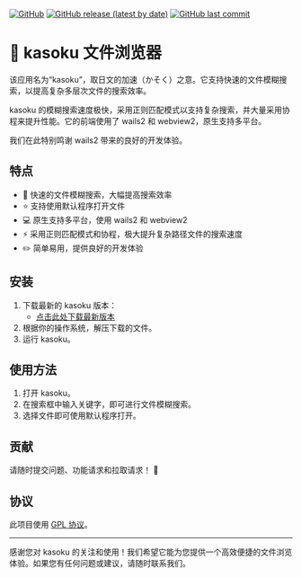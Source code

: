 [![GitHub](https://img.shields.io/github/license/your/repository)](https://github.com/levinion/kasoku)
[![GitHub release (latest by date)](https://img.shields.io/github/v/release/levinion/kasoku)](https://github.com/levinion/kasoku/releases)
[![GitHub last commit](https://img.shields.io/github/last-commit/levinion/kasoku)](https://github.com/levinion/kasoku/commits/master)

# :rocket: kasoku 文件浏览器

该应用名为“kasoku”，取日文的加速（かそく）之意。它支持快速的文件模糊搜索，以提高复杂多层次文件的搜索效率。

kasoku 的模糊搜索速度极快，采用正则匹配模式以支持复杂搜索，并大量采用协程来提升性能。它的前端使用了 wails2 和 webview2，原生支持多平台。

我们在此特别鸣谢 wails2 带来的良好的开发体验。

## 特点

- :rocket: 快速的文件模糊搜索，大幅提高搜索效率
- :star: 支持使用默认程序打开文件
- :computer: 原生支持多平台，使用 wails2 和 webview2
- :zap: 采用正则匹配模式和协程，极大提升复杂路径文件的搜索速度
- :pencil2: 简单易用，提供良好的开发体验

## 安装

1. 下载最新的 kasoku 版本：
   - [点击此处下载最新版本](https://github.com/levinion/kasoku/releases)
2. 根据你的操作系统，解压下载的文件。
3. 运行 kasoku。

## 使用方法

1. 打开 kasoku。
2. 在搜索框中输入关键字，即可进行文件模糊搜索。
3. 选择文件即可使用默认程序打开。

   
## 贡献

请随时提交问题、功能请求和拉取请求！ :raised_hands:

## 协议

此项目使用 [GPL 协议](https://github.com/levinion/kasoku/blob/master/LICENSE)。

---

感谢您对 kasoku 的关注和使用！我们希望它能为您提供一个高效便捷的文件浏览体验。如果您有任何问题或建议，请随时联系我们。
